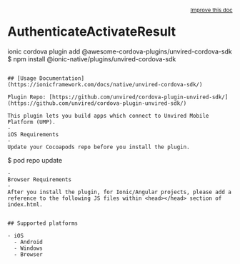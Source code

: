 <a style="float:right;font-size:12px;" href="http://github.com/danielsogl/awesome-cordova-plugins/edit/master/src/@awesome-cordova-plugins/plugins/unvired-cordova-sdk/index.ts#L425">
  Improve this doc
</a>

# AuthenticateActivateResult
ionic cordova plugin add @awesome-cordova-plugins/unvired-cordova-sdk
$ npm install @ionic-native/plugins/unvired-cordova-sdk
```

## [Usage Documentation](https://ionicframework.com/docs/native/unvired-cordova-sdk/)

Plugin Repo: [https://github.com/unvired/cordova-plugin-unvired-sdk/](https://github.com/unvired/cordova-plugin-unvired-sdk/)

This plugin lets you build apps which connect to Unvired Mobile Platform (UMP).
-
iOS Requirements
-
Update your Cocoapods repo before you install the plugin.
```
$ pod repo update
```
-
Browser Requirements
-
After you install the plugin, for Ionic/Angular projects, please add a reference to the following JS files within <head></head> section of index.html.
```
<script src="assets/js/sql.js"></script>
<script src="assets/js/kernel.js"></script>
<script src="assets/js/winstore-jscompat.js"></script>
<script src="assets/js/jquery-3.2.1.js"></script>
```

## Supported platforms

- iOS
  - Android
  - Windows
  - Browser
  


